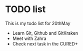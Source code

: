 # TODO list

This is my todo list for 20thMay

+ Learn Git, Github and GitKraken
+ Meet with Zahra
+ Check next task in the CURED+


